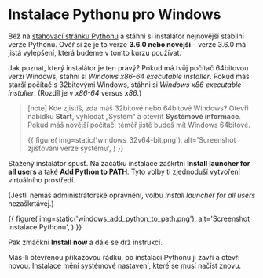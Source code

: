 # Instalace Pythonu pro Windows

Běž na [stahovací stránku Pythonu](https://www.python.org/downloads/release/python-370/)
a stáhni si instalátor nejnovější stabilní verze Pythonu.
Ověř si že je to verze **3.6.0 nebo novější** –
verze 3.6.0 má jistá vylepšení, která budeme v tomto kurzu používat.

Jak poznat, který instalátor je ten pravý?
Pokud má tvůj počítač 64bitovou verzi Windows,
stáhni si *Windows x86-64 executable installer*.
Pokud máš starší počítač s 32bitovými Windows,
stáhni si *Windows x86 executable installer*.
(Rozdíl je v *x86-64* versus *x86*.)

> [note]
> Kde zjistíš, zda máš 32bitové nebo 64bitové Windows? Otevři nabídku
> **Start**, vyhledat „Systém“ a otevřít **Systémové informace**.
> Pokud máš novější počítač, téměř jistě budeš mít Windows 64bitové.
>
> {{ figure(
    img=static('windows_32v64-bit.png'),
    alt='Screenshot zjišťování verze systému',
) }}

Stažený instalátor spusť.
Na začátku instalace zaškrtni **Install launcher for all users**
a také **Add Python to PATH**.
Tyto volby ti zjednoduší vytvoření virtuálního prostředí.

(Jestli nemáš administrátorské oprávnění, volbu
*Install launcher for all users* nezaškrtávej.)

{{ figure(
    img=static('windows_add_python_to_path.png'),
    alt='Screenshot instalace Pythonu',
) }}

Pak zmáčkni **Install now** a dále se drž instrukcí.

Máš-li otevřenou příkazovou řádku, po instalaci Pythonu ji zavři a otevři
novou.
Instalace mění systémové nastavení, které se musí načíst znovu.
